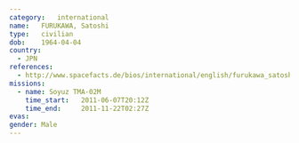 ```yaml
---
category:	international
name:	FURUKAWA, Satoshi
type:	civilian
dob:	1964-04-04
country:
  - JPN
references:
  - http://www.spacefacts.de/bios/international/english/furukawa_satoshi.htm
missions:
  - name: Soyuz TMA-02M
    time_start:   2011-06-07T20:12Z
    time_end:     2011-11-22T02:27Z
evas:
gender:	Male
---
```

